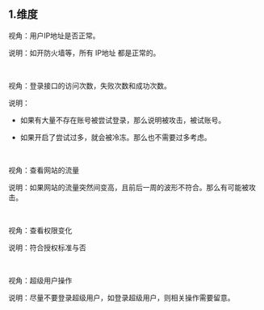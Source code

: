 ## 1.维度

视角：用户IP地址是否正常。

说明：如开防火墙等，所有 IP地址 都是正常的。

<br>

视角：登录接口的访问次数，失败次数和成功次数。

说明：

- 如果有大量不存在账号被尝试登录，那么说明被攻击，被试账号。

- 如果开启了尝试过多，就会被冷冻。那么也不需要过多考虑。

<br>

视角：查看网站的流量

说明：如果网站的流量突然间变高，且前后一周的波形不符合。那么有可能被攻击。

<br>

视角：查看权限变化

说明：符合授权标准与否

<br>

视角：超级用户操作

说明：尽量不要登录超级用户，如登录超级用户，则相关操作需要留意。